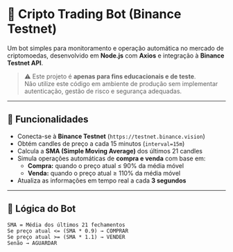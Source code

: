 # 🤖 Cripto Trading Bot (Binance Testnet)

Um bot simples para monitoramento e operação automática no mercado de criptomoedas, desenvolvido em **Node.js** com **Axios** e integração à **Binance Testnet API**.

> ⚠️ Este projeto é **apenas para fins educacionais e de teste**.  
> Não utilize este código em ambiente de produção sem implementar autenticação, gestão de risco e segurança adequadas.

---

## 🧩 Funcionalidades

- Conecta-se à **Binance Testnet** (`https://testnet.binance.vision`)
- Obtém candles de preço a cada 15 minutos (`interval=15m`)
- Calcula a **SMA (Simple Moving Average)** dos últimos 21 candles
- Simula operações automáticas de **compra e venda** com base em:
  - **Compra:** quando o preço atual ≤ 90% da média móvel  
  - **Venda:** quando o preço atual ≥ 110% da média móvel
- Atualiza as informações em tempo real a cada **3 segundos**

---

## 🧠 Lógica do Bot

```text
SMA = Média dos últimos 21 fechamentos
Se preço atual <= (SMA * 0.9) → COMPRAR
Se preço atual >= (SMA * 1.1) → VENDER
Senão → AGUARDAR